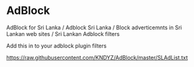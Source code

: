# AdBlock
AdBlock for Sri Lanka /  Adblock Sri Lanka / Block adverticemnts in Sri Lankan web sites / Sri Lankan Adblock filters

Add this in to your adblock plugin filters



https://raw.githubusercontent.com/KNDYZ/AdBlock/master/SLAdList.txt


